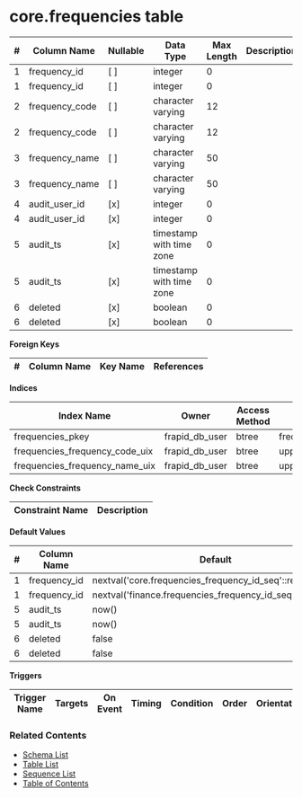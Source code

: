 # core.frequencies table



| # | Column Name | Nullable | Data Type | Max Length | Description |
| --- | --- | --- | --- | --- | --- |
| 1 | frequency_id | [ ] | integer | 0 |  |
| 1 | frequency_id | [ ] | integer | 0 |  |
| 2 | frequency_code | [ ] | character varying | 12 |  |
| 2 | frequency_code | [ ] | character varying | 12 |  |
| 3 | frequency_name | [ ] | character varying | 50 |  |
| 3 | frequency_name | [ ] | character varying | 50 |  |
| 4 | audit_user_id | [x] | integer | 0 |  |
| 4 | audit_user_id | [x] | integer | 0 |  |
| 5 | audit_ts | [x] | timestamp with time zone | 0 |  |
| 5 | audit_ts | [x] | timestamp with time zone | 0 |  |
| 6 | deleted | [x] | boolean | 0 |  |
| 6 | deleted | [x] | boolean | 0 |  |



**Foreign Keys**

| # | Column Name | Key Name | References |
| --- | --- | --- | --- |



**Indices**

| Index Name | Owner | Access Method | Definition | Description |
| --- | --- | --- | --- | --- |
| frequencies_pkey | frapid_db_user | btree | frequency_id |  |
| frequencies_frequency_code_uix | frapid_db_user | btree | upper(frequency_code::text) |  |
| frequencies_frequency_name_uix | frapid_db_user | btree | upper(frequency_name::text) |  |



**Check Constraints**

| Constraint Name | Description |
| --- | --- |



**Default Values**

| # | Column Name | Default |
| --- | --- | --- |
| 1 | frequency_id | nextval('core.frequencies_frequency_id_seq'::regclass) |
| 1 | frequency_id | nextval('finance.frequencies_frequency_id_seq'::regclass) |
| 5 | audit_ts | now() |
| 5 | audit_ts | now() |
| 6 | deleted | false |
| 6 | deleted | false |


**Triggers**

| Trigger Name | Targets | On Event | Timing | Condition | Order | Orientation | Description |
| --- | --- | --- | --- | --- | --- | --- | --- |


### Related Contents
* [Schema List](../../schemas.md)
* [Table List](../../tables.md)
* [Sequence List](../../sequences.md)
* [Table of Contents](../../README.md)
